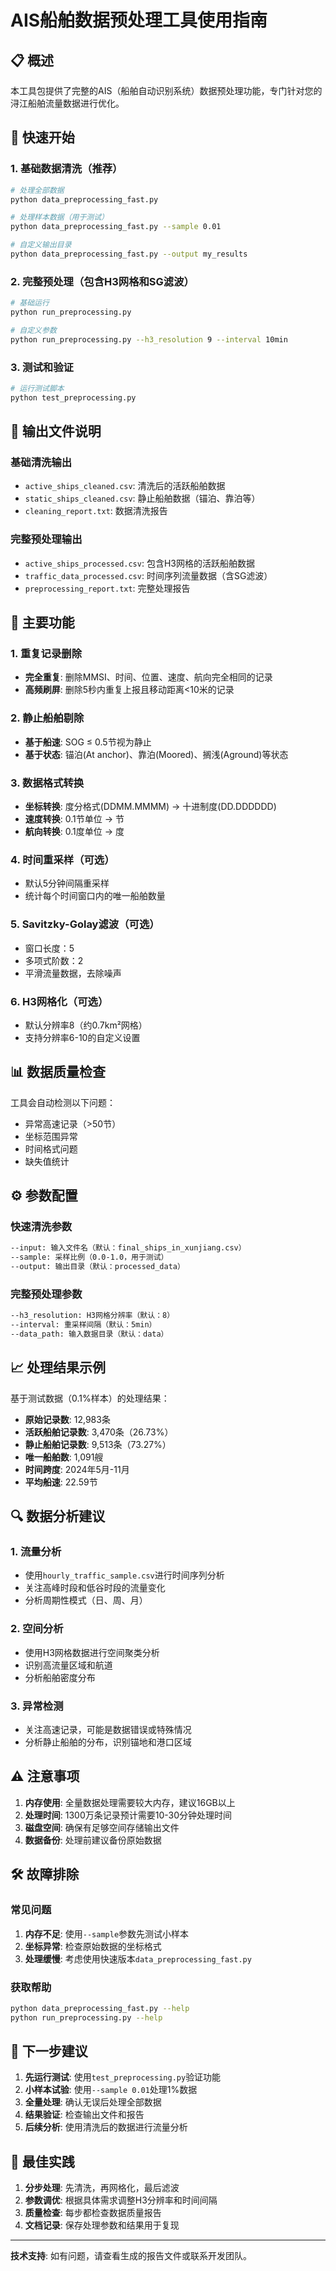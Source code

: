 # AIS船舶数据预处理工具使用指南

## 📋 概述

本工具包提供了完整的AIS（船舶自动识别系统）数据预处理功能，专门针对您的浔江船舶流量数据进行优化。

## 🚀 快速开始

### 1. 基础数据清洗（推荐）

```bash
# 处理全部数据
python data_preprocessing_fast.py

# 处理样本数据（用于测试）
python data_preprocessing_fast.py --sample 0.01

# 自定义输出目录
python data_preprocessing_fast.py --output my_results
```

### 2. 完整预处理（包含H3网格和SG滤波）

```bash
# 基础运行
python run_preprocessing.py

# 自定义参数
python run_preprocessing.py --h3_resolution 9 --interval 10min
```

### 3. 测试和验证

```bash
# 运行测试脚本
python test_preprocessing.py
```

## 📁 输出文件说明

### 基础清洗输出
- `active_ships_cleaned.csv`: 清洗后的活跃船舶数据
- `static_ships_cleaned.csv`: 静止船舶数据（锚泊、靠泊等）
- `cleaning_report.txt`: 数据清洗报告

### 完整预处理输出
- `active_ships_processed.csv`: 包含H3网格的活跃船舶数据
- `traffic_data_processed.csv`: 时间序列流量数据（含SG滤波）
- `preprocessing_report.txt`: 完整处理报告

## 🔧 主要功能

### 1. 重复记录删除
- **完全重复**: 删除MMSI、时间、位置、速度、航向完全相同的记录
- **高频刷屏**: 删除5秒内重复上报且移动距离<10米的记录

### 2. 静止船舶剔除
- **基于船速**: SOG ≤ 0.5节视为静止
- **基于状态**: 锚泊(At anchor)、靠泊(Moored)、搁浅(Aground)等状态

### 3. 数据格式转换
- **坐标转换**: 度分格式(DDMM.MMMM) → 十进制度(DD.DDDDDD)
- **速度转换**: 0.1节单位 → 节
- **航向转换**: 0.1度单位 → 度

### 4. 时间重采样（可选）
- 默认5分钟间隔重采样
- 统计每个时间窗口内的唯一船舶数量

### 5. Savitzky-Golay滤波（可选）
- 窗口长度：5
- 多项式阶数：2
- 平滑流量数据，去除噪声

### 6. H3网格化（可选）
- 默认分辨率8（约0.7km²网格）
- 支持分辨率6-10的自定义设置

## 📊 数据质量检查

工具会自动检测以下问题：
- 异常高速记录（>50节）
- 坐标范围异常
- 时间格式问题
- 缺失值统计

## ⚙️ 参数配置

### 快速清洗参数
```bash
--input: 输入文件名（默认：final_ships_in_xunjiang.csv）
--sample: 采样比例（0.0-1.0，用于测试）
--output: 输出目录（默认：processed_data）
```

### 完整预处理参数
```bash
--h3_resolution: H3网格分辨率（默认：8）
--interval: 重采样间隔（默认：5min）
--data_path: 输入数据目录（默认：data）
```

## 📈 处理结果示例

基于测试数据（0.1%样本）的处理结果：
- **原始记录数**: 12,983条
- **活跃船舶记录数**: 3,470条（26.73%）
- **静止船舶记录数**: 9,513条（73.27%）
- **唯一船舶数**: 1,091艘
- **时间跨度**: 2024年5月-11月
- **平均船速**: 22.59节

## 🔍 数据分析建议

### 1. 流量分析
- 使用`hourly_traffic_sample.csv`进行时间序列分析
- 关注高峰时段和低谷时段的流量变化
- 分析周期性模式（日、周、月）

### 2. 空间分析
- 使用H3网格数据进行空间聚类分析
- 识别高流量区域和航道
- 分析船舶密度分布

### 3. 异常检测
- 关注高速记录，可能是数据错误或特殊情况
- 分析静止船舶的分布，识别锚地和港口区域

## ⚠️ 注意事项

1. **内存使用**: 全量数据处理需要较大内存，建议16GB以上
2. **处理时间**: 1300万条记录预计需要10-30分钟处理时间
3. **磁盘空间**: 确保有足够空间存储输出文件
4. **数据备份**: 处理前建议备份原始数据

## 🛠️ 故障排除

### 常见问题
1. **内存不足**: 使用`--sample`参数先测试小样本
2. **坐标异常**: 检查原始数据的坐标格式
3. **处理缓慢**: 考虑使用快速版本`data_preprocessing_fast.py`

### 获取帮助
```bash
python data_preprocessing_fast.py --help
python run_preprocessing.py --help
```

## 📝 下一步建议

1. **先运行测试**: 使用`test_preprocessing.py`验证功能
2. **小样本试验**: 使用`--sample 0.01`处理1%数据
3. **全量处理**: 确认无误后处理全部数据
4. **结果验证**: 检查输出文件和报告
5. **后续分析**: 使用清洗后的数据进行流量分析

## 🎯 最佳实践

1. **分步处理**: 先清洗，再网格化，最后滤波
2. **参数调优**: 根据具体需求调整H3分辨率和时间间隔
3. **质量检查**: 每步都检查数据质量报告
4. **文档记录**: 保存处理参数和结果用于复现

---

**技术支持**: 如有问题，请查看生成的报告文件或联系开发团队。
